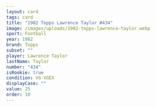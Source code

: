 ```yaml
---
layout: card
tags: card
title: "1982 Topps Lawrence Taylor #434"
image: /images/uploads/1982-topps-lawrence-taylor.webp
sport: Football
year: 1982
brand: Topps
subset: ""
player: Lawrence Taylor
lastName: Taylor
number: "434"
isRookie: true
condition: VG-VGEX
displayCase: ""
value: 25
order: 10
---
```

